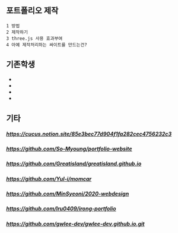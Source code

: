 포트폴리오 제작
---
```
1 방법
2 제작하기
3 three.js 사용 효과부여
4 아예 제작처리하는 싸이트를 만드는건?

```


기존학생
---
-
-
-
-


기타
---
##### https://cucus.notion.site/85e3bec77d904f1fa282cec4756232c3
##### https://github.com/So-Myoung/portfolio-website
##### https://github.com/Greatisland/greatisland.github.io 
##### https://github.com/Yul-i/momcar
##### https://github.com/MinSyeoni/2020-webdesign
##### https://github.com/lru0409/irong-portfolio
##### https://github.com/gwlee-dev/gwlee-dev.github.io.git

